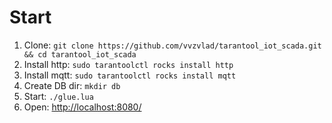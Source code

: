 # Start

1. Clone: ```git clone https://github.com/vvzvlad/tarantool_iot_scada.git && cd tarantool_iot_scada```
1. Install http: ```sudo tarantoolctl rocks install http```
1. Install mqtt: ```sudo tarantoolctl rocks install mqtt```
1. Create DB dir: ```mkdir db```
1. Start: ```./glue.lua```
1. Open: [http://localhost:8080/](http://localhost:8080/)
